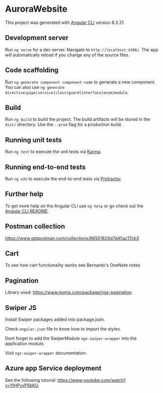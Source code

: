 # AuroraWebsite

This project was generated with [Angular CLI](https://github.com/angular/angular-cli) version 8.3.21.

## Development server

Run `ng serve` for a dev server. Navigate to `http://localhost:4200/`. The app will automatically reload if you change any of the source files.

## Code scaffolding

Run `ng generate component component-name` to generate a new component. You can also use `ng generate directive|pipe|service|class|guard|interface|enum|module`.

## Build

Run `ng build` to build the project. The build artifacts will be stored in the `dist/` directory. Use the `--prod` flag for a production build.

## Running unit tests

Run `ng test` to execute the unit tests via [Karma](https://karma-runner.github.io).

## Running end-to-end tests

Run `ng e2e` to execute the end-to-end tests via [Protractor](http://www.protractortest.org/).

## Further help

To get more help on the Angular CLI use `ng help` or go check out the [Angular CLI README](https://github.com/angular/angular-cli/blob/master/README.md).

## Postman collection

https://www.getpostman.com/collections/86501829d7d45ac17cb3

## Cart

To see how cart functionality works see Bernardo's OneNote notes

## Pagination

Library used: https://www.npmjs.com/package/ngx-pagination

## Swiper JS

Install Swiper packages added into package.json. 

Check `angular.json` file to know how to import the styles.

Dont forget to add the SwiperModule `ngx-swiper-wrapper` into the application module.

Visit `ngx-swiper-wrapper` documentation.

## Azure app Service deployment

See the following tutorial: https://www.youtube.com/watch?v=YlHPyvP5bKU.




